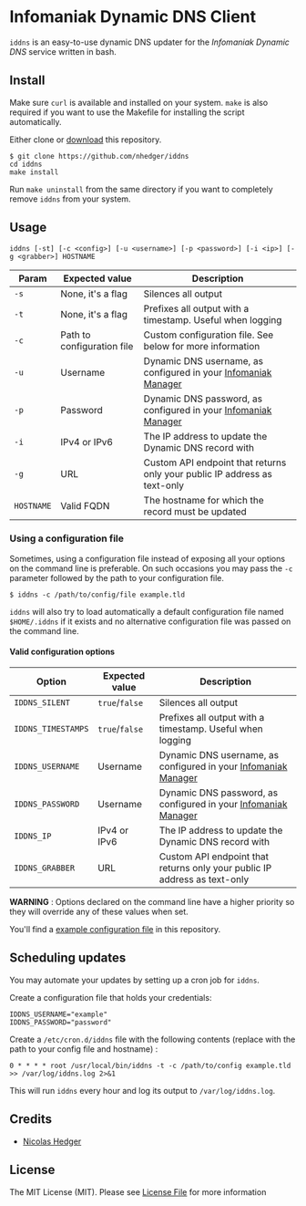 # Infomaniak Dynamic DNS Client

`iddns` is an easy-to-use dynamic DNS updater for the *Infomaniak Dynamic DNS* service written in bash.

## Install

Make sure `curl` is available and installed on your system. `make` is also required if you want to use the Makefile for installing
the script automatically.

Either clone or [download](https://github.com/nhedger/iddns/archive/master.zip) this repository.

```shell script
$ git clone https://github.com/nhedger/iddns
cd iddns
make install
```

Run `make uninstall` from the same directory if you want to completely remove `iddns` from your system.

## Usage
```shell script
iddns [-st] [-c <config>] [-u <username>] [-p <password>] [-i <ip>] [-g <grabber>] HOSTNAME
```

| Param| Expected value |Description|
|---|---|---|
|`-s`|None, it's a flag|Silences all output|
|`-t`|None, it's a flag|Prefixes all output with a timestamp. Useful when logging|
|`-c`|Path to configuration file|Custom configuration file. See below for more information
|`-u`|Username|Dynamic DNS username, as configured in your [Infomaniak Manager](https://manager.infomaniak.com)|
|`-p`|Password|Dynamic DNS password, as configured in your [Infomaniak Manager](https://manager.infomaniak.com)|
|`-i`|IPv4 or IPv6|The IP address to update the Dynamic DNS record with|
|`-g`|URL|Custom API endpoint that returns only your public IP address as text-only|
|`HOSTNAME`|Valid FQDN|The hostname for which the record must be updated|

### Using a configuration file

Sometimes, using a configuration file instead of exposing all your options on the command line is preferable. 
On such occasions you may pass the `-c` parameter followed by the path to your configuration file.

```shell script
$ iddns -c /path/to/config/file example.tld
```

`iddns` will also try to load automatically a default configuration file named `$HOME/.iddns` if it exists and no alternative configuration file was passed on the command line.

#### Valid configuration options
| Option | Expected value | Description |
|---|---|---|
|`IDDNS_SILENT`|`true`/`false`|Silences all output|
|`IDDNS_TIMESTAMPS`|`true`/`false`|Prefixes all output with a timestamp. Useful when logging|
|`IDDNS_USERNAME`|Username|Dynamic DNS username, as configured in your [Infomaniak Manager](https://manager.infomaniak.com)|
|`IDDNS_PASSWORD`|Username|Dynamic DNS password, as configured in your [Infomaniak Manager](https://manager.infomaniak.com)|
|`IDDNS_IP`|IPv4 or IPv6|The IP address to update the Dynamic DNS record with|
|`IDDNS_GRABBER`|URL|Custom API endpoint that returns only your public IP address as text-only|

**WARNING** : Options declared on the command line have a higher priority so they will override any of these values when set.

You'll find a [example configuration file](config.example) in this repository.

## Scheduling updates

You may automate your updates by setting up a cron job for `iddns`.

Create a configuration file that holds your credentials:

```shell script
IDDNS_USERNAME="example"
IDDNS_PASSWORD="password"
```

Create a `/etc/cron.d/iddns` file with the following contents (replace with the path to your config file and hostname) : 

```shell script
0 * * * * root /usr/local/bin/iddns -t -c /path/to/config example.tld >> /var/log/iddns.log 2>&1
```

This will run `iddns` every hour and log its output to `/var/log/iddns.log`. 


## Credits

* [Nicolas Hedger](https://github.com/nhedger)

## License
The MIT License (MIT). Please see [License File](LICENSE.md) for more information

